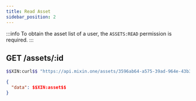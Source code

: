 ```yaml
---
title: Read Asset
sidebar_position: 2
---
```


:::info
To obtain the asset list of a user, the `ASSETS:READ` permission is required.
:::

## GET /assets/:id

```bash
$$XIN:curl$$ "https://api.mixin.one/assets/3596ab64-a575-39ad-964e-43b37f44e8cb"
```

```json
{
  "data": $$XIN:asset$$
}
```
